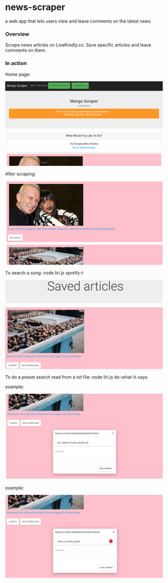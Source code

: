 # news-scraper
 a web app that lets users view and leave comments on the latest news

### Overview

Scrape news articles on LiveKindly.co. Save specific articles and leave comments on them.

### In action

Home page:

![news-scraper](1.png)

After scraping:

![news-scraper](2.png)

To search a song: node liri.js spotify-t

![news-scraper](3.png)

To do a preset search read from a txt file: node liri.js do-what-it-says

example:

![news-scraper](4.png)

example:

![news-scraper](5.png)




